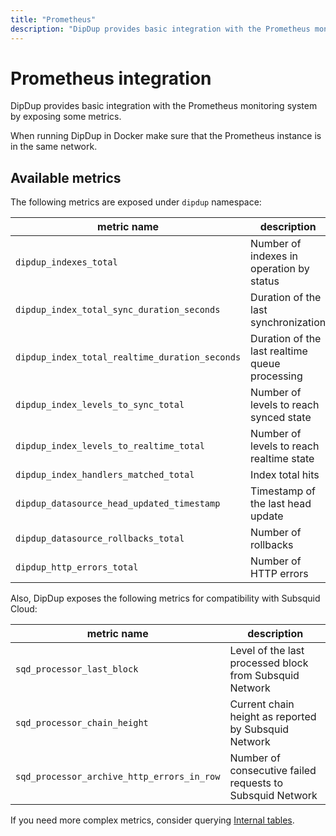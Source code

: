 ```yaml
---
title: "Prometheus"
description: "DipDup provides basic integration with the Prometheus monitoring system by exposing some metrics."
---
```


# Prometheus integration

DipDup provides basic integration with the Prometheus monitoring system by exposing some metrics.

When running DipDup in Docker make sure that the Prometheus instance is in the same network.

## Available metrics

The following metrics are exposed under `dipdup` namespace:

| metric name                                    | description                                    |
| ---------------------------------------------- | ---------------------------------------------- |
| `dipdup_indexes_total`                         | Number of indexes in operation by status       |
| `dipdup_index_total_sync_duration_seconds`     | Duration of the last synchronization           |
| `dipdup_index_total_realtime_duration_seconds` | Duration of the last realtime queue processing |
| `dipdup_index_levels_to_sync_total`            | Number of levels to reach synced state         |
| `dipdup_index_levels_to_realtime_total`        | Number of levels to reach realtime state       |
| `dipdup_index_handlers_matched_total`          | Index total hits                               |
| `dipdup_datasource_head_updated_timestamp`     | Timestamp of the last head update              |
| `dipdup_datasource_rollbacks_total`            | Number of rollbacks                            |
| `dipdup_http_errors_total`                     | Number of HTTP errors                          |

Also, DipDup exposes the following metrics for compatibility with Subsquid Cloud:

| metric name                                | description                                                |
| ------------------------------------------ | ---------------------------------------------------------- |
| `sqd_processor_last_block`                 | Level of the last processed block from Subsquid Network   |
| `sqd_processor_chain_height`               | Current chain height as reported by Subsquid Network      |
| `sqd_processor_archive_http_errors_in_row` | Number of consecutive failed requests to Subsquid Network |

If you need more complex metrics, consider querying [Internal tables](../5.advanced/3.sql.md#internal-tables).
